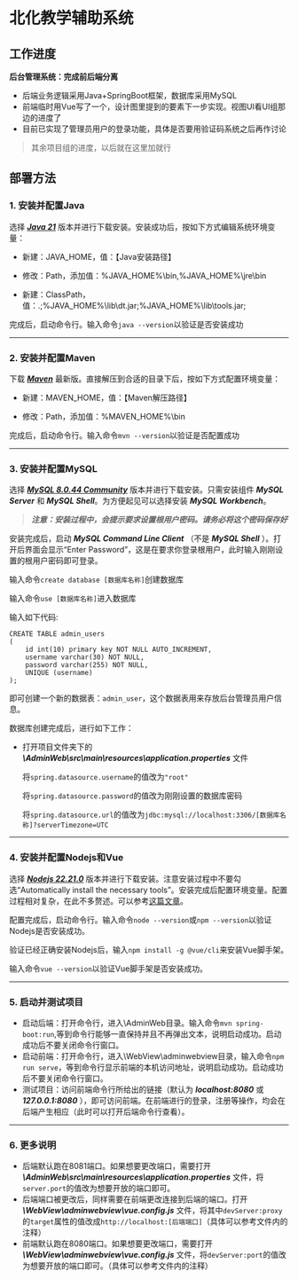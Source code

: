 # 北化教学辅助系统

## 工作进度

**后台管理系统：完成前后端分离**
* 后端业务逻辑采用Java+SpringBoot框架，数据库采用MySQL
* 前端临时用Vue写了一个，设计图里提到的要素下一步实现。视图UI看UI组那边的进度了
* 目前已实现了管理员用户的登录功能，具体是否要用验证码系统之后再作讨论

> 其余项目组的进度，以后就在这里加就行

## 部署方法

### **1. 安装并配置Java** 

选择 ***[Java 21](https://www.oracle.com/java/technologies/javase/javase8u211-later-archive-downloads.html)*** 版本并进行下载安装。安装成功后，按如下方式编辑系统环境变量：

* 新建：JAVA_HOME，值：【Java安装路径】

* 修改：Path，添加值：%JAVA_HOME%\bin,%JAVA_HOME%\jre\bin

* 新建：ClassPath，值：.;%JAVA_HOME%\lib\dt.jar;%JAVA_HOME%\lib\tools.jar; 
  
完成后，启动命令行。输入命令```java --version```以验证是否安装成功

---
### **2. 安装并配置Maven**
下载 ***[Maven](https://maven.apache.org/download.cgi)*** 最新版。直接解压到合适的目录下后，按如下方式配置环境变量：

* 新建：MAVEN_HOME，值：【Maven解压路径】

* 修改：Path，添加值：%MAVEN_HOME%\bin

完成后，启动命令行。输入命令```mvn --version```以验证是否配置成功

---
### **3. 安装并配置MySQL**

选择 ***[MySQL 8.0.44 Community](https://dev.mysql.com/downloads/installer/)*** 版本并进行下载安装。只需安装组件 ***MySQL Server*** 和 ***MySQL Shell***。为方便起见可以选择安装 ***MySQL Workbench***。

> ***注意：安装过程中，会提示要求设置根用户密码。请务必将这个密码保存好***

安装完成后，启动 ***MySQL Command Line Client*** （不是 ***MySQL Shell*** ）。打开后界面会显示“Enter Password”，这是在要求你登录根用户，此时输入刚刚设置的根用户密码即可登录。

输入命令```create database [数据库名称]```创建数据库

输入命令```use [数据库名称]```进入数据库

输入如下代码:
```
CREATE TABLE admin_users
(
    id int(10) primary key NOT NULL AUTO_INCREMENT,
    username varchar(30) NOT NULL,
    password varchar(255) NOT NULL,
    UNIQUE (username)
);
```
即可创建一个新的数据表：```admin_user```，这个数据表用来存放后台管理员用户信息。

数据库创建完成后，进行如下工作：

* 打开项目文件夹下的 ***\AdminWeb\src\main\resources\application.properties*** 文件
  
  将```spring.datasource.username```的值改为```"root"```

  将```spring.datasource.password```的值改为刚刚设置的数据库密码
  
  将```spring.datasource.url```的值改为```jdbc:mysql://localhost:3306/[数据库名称]?serverTimezone=UTC```

---
### **4. 安装并配置Nodejs和Vue**
选择 ***[Nodejs 22.21.0](https://registry.npmmirror.com/binary.html?path=node/v22.21.0/)*** 版本并进行下载安装。注意安装过程中不要勾选“Automatically install the necessary tools”。安装完成后配置环境变量。配置过程相对复杂，在此不多赘述。可以参考[这篇文章](https://blog.csdn.net/AV_VA1/article/details/149789138)。

配置完成后，启动命令行。输入命令```node --version```或```npm --version```以验证Nodejs是否安装成功。

验证已经正确安装Nodejs后，输入```npm install -g @vue/cli```来安装Vue脚手架。

输入命令```vue --version```以验证Vue脚手架是否安装成功。

---
### **5. 启动并测试项目**
   
* 启动后端：打开命令行，进入\AdminWeb目录。输入命令```mvn spring-boot:run```,等到命令行能够一直保持并且不再弹出文本，说明启动成功。启动成功后不要关闭命令行窗口。
* 启动前端：打开命令行，进入\WebView\adminwebview目录，输入命令```npm run serve```，等到命令行显示前端的本机访问地址，说明启动成功。启动成功后不要关闭命令行窗口。
* 测试项目：访问前端命令行所给出的链接（默认为 ***localhost:8080*** 或 ***127.0.0.1:8080*** ），即可访问前端。在前端进行的登录，注册等操作，均会在后端产生相应（此时可以打开后端命令行查看）。

---
### **6. 更多说明**

* 后端默认跑在8081端口。如果想要更改端口，需要打开 ***\AdminWeb\src\main\resources\application.properties*** 文件，将```server.port```的值改为想要开放的端口即可。
* 后端端口被更改后，同样需要在前端更改连接到后端的端口。打开 ***\WebView\adminwebview\vue.config.js*** 文件，将其中```devServer:proxy```的```target```属性的值改成```http://localhost:[后端端口]```（具体可以参考文件内的注释）
* 前端默认跑在8080端口。如果想要更改端口，需要打开 ***\WebView\adminwebview\vue.config.js*** 文件，将```devServer:port```的值改为想要开放的端口即可。（具体可以参考文件内的注释）
